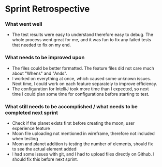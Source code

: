 # Sprint Retrospective

### What went well

- The test results were easy to understand therefore easy to debug. The whole process
went great for me, and it was fun to fix any failed tests that needed to fix on my end.

### What needs to be improved upon
- The files could be better formatted. The feature files did not care much about "Whens" and "Ands".
- I worked on everything at once, which caused some unknown issues. Next time, I could work
on each feature separately to improve efficiency. 
- The configuration for IntelliJ took more time than I expected, so next time I could plan some time for configurations
before starting to test. 

### What still needs to be accomplished / what needs to be completed next sprint
- Check if the planet exists first before creating the moon, user experience feature
- Moon file uploading not mentioned in wireframe, therefore not included when testing
- Moon and planet addition is testing the number of elements, should fix to see the actual element added
- I had some issues with git, and I had to upload files directly on Github. I should fix this before next sprint. 


